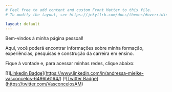 ```yaml
---
# Feel free to add content and custom Front Matter to this file.
# To modify the layout, see https://jekyllrb.com/docs/themes/#overriding-theme-defaults

layout: default
---
```



<p align="center">

Bem-vindos à minha página pessoal! 

<p align="center">

Aqui, você poderá encontrar informações sobre minha formação, experiências, pesquisas e construção da carreira em ensino. 

<p align="center">

Fique à vontade e, para acessar minhas redes, clique abaixo:


[!][Linkedin Badge](https://img.shields.io/badge/-LinkedIn-blue?style=flat-square&logo=Linkedin&logoColor=white&link=https://www.linkedin.com/in/andressa-mielke-vasconcelos-6496b6164/)](https://www.linkedin.com/in/andressa-mielke-vasconcelos-6496b6164/)
[!][Twitter Badge](https://img.shields.io/badge/-Twitter-1ca0f1?style=flat-square&labelColor=1ca0f1&logo=twitter&logoColor=white&link=https://twitter.com/VasconcelosAM)](https://twitter.com/VasconcelosAM)

